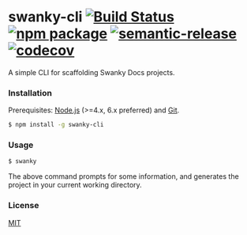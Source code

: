 # swanky-cli [![Build Status](https://travis-ci.org/swanky-docs/swanky-cli.svg?branch=master)](https://travis-ci.org/swanky-docs/swanky-cli) [![npm package](https://img.shields.io/npm/v/swanky-cli.svg)](https://www.npmjs.com/package/swanky-cli) [![semantic-release](https://img.shields.io/badge/%20%20%F0%9F%93%A6%F0%9F%9A%80-semantic--release-e10079.svg)](https://github.com/semantic-release/semantic-release) [![codecov](https://codecov.io/gh/swanky-docs/swanky-cli/branch/master/graph/badge.svg)](https://codecov.io/gh/swanky-docs/swanky-cli)

A simple CLI for scaffolding Swanky Docs projects.

### Installation

Prerequisites: [Node.js](https://nodejs.org/en/) (>=4.x, 6.x preferred) and [Git](https://git-scm.com/).

``` bash
$ npm install -g swanky-cli
```

### Usage

``` bash
$ swanky
```

The above command prompts for some information, and generates the project in your current working directory.

### License

[MIT](http://opensource.org/licenses/MIT)